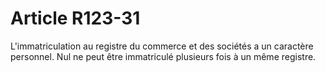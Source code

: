 # Article R123-31

L'immatriculation au registre du commerce et des sociétés a un caractère personnel. Nul ne peut être immatriculé plusieurs fois à un même registre.
